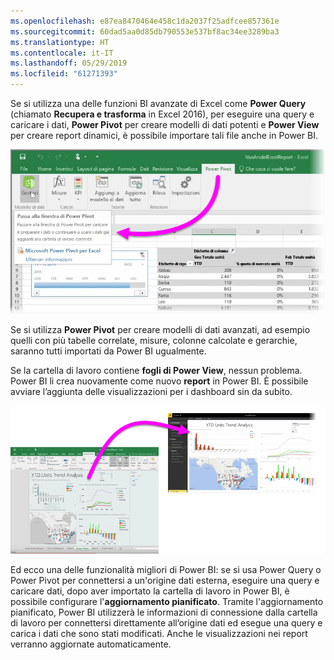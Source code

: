 ```yaml
---
ms.openlocfilehash: e87ea8470464e458c1da2037f25adfcee857361e
ms.sourcegitcommit: 60dad5aa0d85db790553e537bf8ac34ee3289ba3
ms.translationtype: HT
ms.contentlocale: it-IT
ms.lasthandoff: 05/29/2019
ms.locfileid: "61271393"
---
```

Se si utilizza una delle funzioni BI avanzate di Excel come **Power Query** (chiamato **Recupera e trasforma** in Excel 2016), per eseguire una query e caricare i dati, **Power Pivot** per creare modelli di dati potenti e **Power View** per creare report dinamici, è possibile importare tali file anche in Power BI.

![](media/5-3-import-powerpivot-powerview/5-3_1.png)

Se si utilizza **Power Pivot** per creare modelli di dati avanzati, ad esempio quelli con più tabelle correlate, misure, colonne calcolate e gerarchie, saranno tutti importati da Power BI ugualmente.

Se la cartella di lavoro contiene **fogli di Power View**, nessun problema. Power BI li crea nuovamente come nuovo **report** in Power BI. È possibile avviare l’aggiunta delle visualizzazioni per i dashboard sin da subito.

![](media/5-3-import-powerpivot-powerview/5-3_2.png)

Ed ecco una delle funzionalità migliori di Power BI: se si usa Power Query o Power Pivot per connettersi a un'origine dati esterna, eseguire una query e caricare dati, dopo aver importato la cartella di lavoro in Power BI, è possibile configurare l'**aggiornamento pianificato**. Tramite l'aggiornamento pianificato, Power BI utilizzerà le informazioni di connessione dalla cartella di lavoro per connettersi direttamente all’origine dati ed esegue una query e carica i dati che sono stati modificati. Anche le visualizzazioni nei report verranno aggiornate automaticamente.

